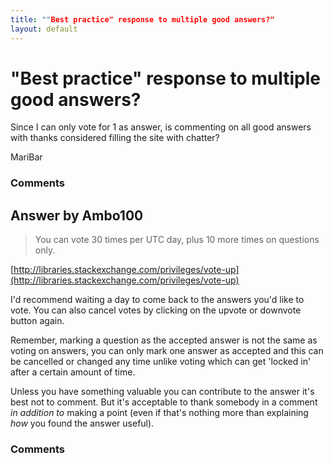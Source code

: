 ```yaml
---
title: ""Best practice" response to multiple good answers?"
layout: default
---
```

"Best practice" response to multiple good answers?
=====================
Since I can only vote for 1 as answer, is commenting on all good answers
with thanks considered filling the site with chatter?

MariBar

### Comments ###


Answer by Ambo100
----------------
> You can vote 30 times per UTC day, plus 10 more times on questions
> only.

[http://libraries.stackexchange.com/privileges/vote-up](http://libraries.stackexchange.com/privileges/vote-up)

I'd recommend waiting a day to come back to the answers you'd like to
vote. You can also cancel votes by clicking on the upvote or downvote
button again.

Remember, marking a question as the accepted answer is not the same as
voting on answers, you can only mark one answer as accepted and this can
be cancelled or changed any time unlike voting which can get 'locked in'
after a certain amount of time.

Unless you have something valuable you can contribute to the answer it's
best not to comment. But it's acceptable to thank somebody in a comment
*in addition to* making a point (even if that's nothing more than
explaining *how* you found the answer useful).

### Comments ###

